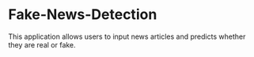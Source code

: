 # Fake-News-Detection
This application allows users to input news articles and predicts whether they are real or fake.
